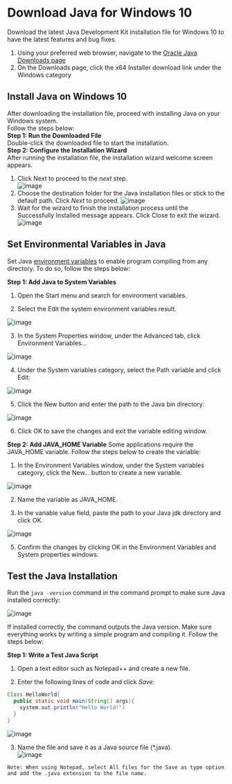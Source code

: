 # Download Java for Windows 10

Download the latest Java Development Kit installation file for Windows 10 to have the latest features and bug fixes.

1. Using your preferred web browser, navigate to the [Oracle Java Downloads page](https://www.oracle.com/java/technologies/downloads/#jdk17-windows)
1. On the Downloads page, click the x64 Installer download link under the Windows category  

## Install Java on Windows 10  

After downloading the installation file, proceed with installing Java on your Windows system.  
Follow the steps below:  
**Step 1: Run the Downloaded File**  
Double-click the downloaded file to start the installation.  
**Step 2: Configure the Installation Wizard**   
After running the installation file, the installation wizard welcome screen appears.

1. Click Next to proceed to the *next* step.  
![image](https://user-images.githubusercontent.com/104252631/172865139-f38c6da0-6303-4296-bcd8-4c8726ad3415.png)
2. Choose the destination folder for the Java installation files or stick to the default path. Click *Next* to proceed.
 ![image](https://user-images.githubusercontent.com/104252631/172865563-8ca5ef1a-2d58-4970-8564-53ae53c967da.png)
3. Wait for the wizard to finish the installation process until the Successfully Installed message appears. Click Close to exit the wizard.
![image](https://user-images.githubusercontent.com/104252631/172866060-36e63762-5898-4236-8057-f3b35a6dbb48.png)

## Set Environmental Variables in Java
Set Java [environment variables](https://phoenixnap.com/kb/windows-set-environment-variable) to enable program compiling from any directory. To do so, follow the steps below:

**Step 1: Add Java to System Variables**
1. Open the Start menu and search for environment variables.

2. Select the Edit the system environment variables result.

![image](https://user-images.githubusercontent.com/104252631/172866464-3444353a-1bfd-424e-8829-cbd5c3248393.png)

3. In the System Properties window, under the Advanced tab, click Environment Variables…

![image](https://user-images.githubusercontent.com/104252631/172866571-ec62c483-0a6f-4b56-b8d5-686598af7132.png)

4. Under the System variables category, select the Path variable and click Edit:

![image](https://user-images.githubusercontent.com/104252631/172866684-60713997-b878-4ce3-a34a-4ebf6bbece3d.png)

5. Click the New button and enter the path to the Java bin directory:

![image](https://user-images.githubusercontent.com/104252631/172866833-5da19c87-662b-4fd8-9a7b-892ceba5a0ef.png)

6. Click OK to save the changes and exit the variable editing window.

**Step 2: Add JAVA_HOME Variable**
Some applications require the JAVA_HOME variable. Follow the steps below to create the variable:

1. In the Environment Variables window, under the System variables category, click the New… button to create a new variable.

![image](https://user-images.githubusercontent.com/104252631/172867343-c7e00ff5-fd81-454a-9b92-98bcb1814cb9.png)

2. Name the variable as JAVA_HOME.

3. In the variable value field, paste the path to your Java jdk directory and click OK.

![image](https://user-images.githubusercontent.com/104252631/172867499-5e61c21c-47c2-4f15-b3e0-7636f1e01579.png)

5. Confirm the changes by clicking OK in the Environment Variables and System properties windows.

## Test the Java Installation

Run the `java -version` command in the command prompt to make sure Java installed correctly:

![image](https://user-images.githubusercontent.com/104252631/172867761-4bba9b89-f2ba-4e91-9929-7719dbc1bf14.png)

If installed correctly, the command outputs the Java version. Make sure everything works by writing a simple program and compiling it. Follow the steps below:

**Step 1: Write a Test Java Script**
1. Open a text editor such as Notepad++ and create a new file.

2. Enter the following lines of code and click *Save*:

```java
Class HelloWorld{
  public static void main(String[] args){
    system.out.println("Hello World!")
  }
}
```
![image](https://user-images.githubusercontent.com/104252631/172868372-a370394a-20db-4241-a0e6-54bd4edb7dcd.png)

3. Name the file and save it as a Java source file (*.java).  
![image](https://user-images.githubusercontent.com/104252631/172868465-e424192e-e440-4dc0-8a82-961200e6fe6c.png)

`
Note: When using Notepad, select All files for the Save as type option and add the .java extension to the file name.
`
